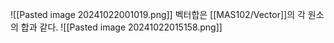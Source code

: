 ![[Pasted image 20241022001019.png]]
벡터합은 [[MAS102/Vector]]의 각 원소의 합과 같다.
![[Pasted image 20241022015158.png]]